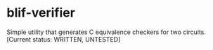 blif-verifier
=============

Simple utility that generates C equivalence checkers for two circuits. [Current status: WRITTEN, UNTESTED]
